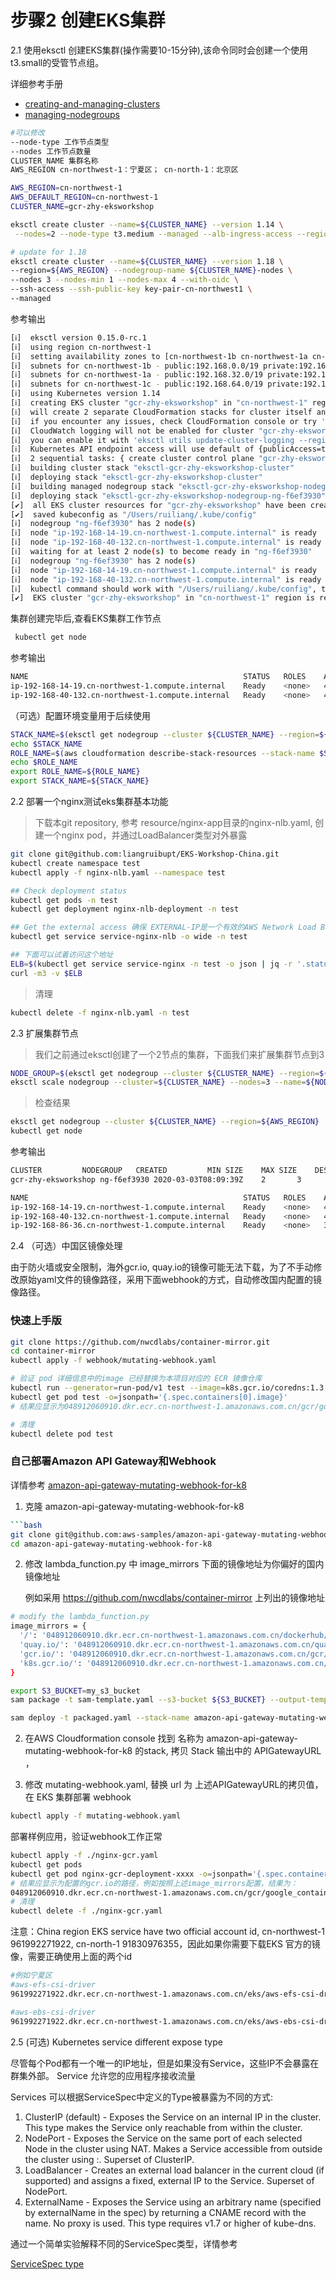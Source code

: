 # 步骤2 创建EKS集群

2.1 使用eksctl 创建EKS集群(操作需要10-15分钟),该命令同时会创建一个使用t3.small的受管节点组。

详细参考手册
* [creating-and-managing-clusters](https://eksctl.io/usage/creating-and-managing-clusters/)
* [managing-nodegroups](https://eksctl.io/usage/managing-nodegroups/)


 ```bash
 #可以修改
 --node-type 工作节点类型
 --nodes 工作节点数量
 CLUSTER_NAME 集群名称
 AWS_REGION cn-northwest-1：宁夏区； cn-north-1：北京区

AWS_REGION=cn-northwest-1
AWS_DEFAULT_REGION=cn-northwest-1
CLUSTER_NAME=gcr-zhy-eksworkshop

eksctl create cluster --name=${CLUSTER_NAME} --version 1.14 \
  --nodes=2 --node-type t3.medium --managed --alb-ingress-access --region=${AWS_REGION}

# update for 1.18
eksctl create cluster --name=${CLUSTER_NAME} --version 1.18 \
--region=${AWS_REGION} --nodegroup-name ${CLUSTER_NAME}-nodes \
--nodes 3 --nodes-min 1 --nodes-max 4 --with-oidc \
--ssh-access --ssh-public-key key-pair-cn-northwest1 \
--managed
 ```
 
参考输出
```bash
[ℹ]  eksctl version 0.15.0-rc.1
[ℹ]  using region cn-northwest-1
[ℹ]  setting availability zones to [cn-northwest-1b cn-northwest-1a cn-northwest-1c]
[ℹ]  subnets for cn-northwest-1b - public:192.168.0.0/19 private:192.168.96.0/19
[ℹ]  subnets for cn-northwest-1a - public:192.168.32.0/19 private:192.168.128.0/19
[ℹ]  subnets for cn-northwest-1c - public:192.168.64.0/19 private:192.168.160.0/19
[ℹ]  using Kubernetes version 1.14
[ℹ]  creating EKS cluster "gcr-zhy-eksworkshop" in "cn-northwest-1" region with managed nodes
[ℹ]  will create 2 separate CloudFormation stacks for cluster itself and the initial managed nodegroup
[ℹ]  if you encounter any issues, check CloudFormation console or try 'eksctl utils describe-stacks --region=cn-northwest-1 --cluster=gcr-zhy-eksworkshop'
[ℹ]  CloudWatch logging will not be enabled for cluster "gcr-zhy-eksworkshop" in "cn-northwest-1"
[ℹ]  you can enable it with 'eksctl utils update-cluster-logging --region=cn-northwest-1 --cluster=gcr-zhy-eksworkshop'
[ℹ]  Kubernetes API endpoint access will use default of {publicAccess=true, privateAccess=false} for cluster "gcr-zhy-eksworkshop" in "cn-northwest-1"
[ℹ]  2 sequential tasks: { create cluster control plane "gcr-zhy-eksworkshop", create managed nodegroup "ng-f6ef3930" }
[ℹ]  building cluster stack "eksctl-gcr-zhy-eksworkshop-cluster"
[ℹ]  deploying stack "eksctl-gcr-zhy-eksworkshop-cluster"
[ℹ]  building managed nodegroup stack "eksctl-gcr-zhy-eksworkshop-nodegroup-ng-f6ef3930"
[ℹ]  deploying stack "eksctl-gcr-zhy-eksworkshop-nodegroup-ng-f6ef3930"
[✔]  all EKS cluster resources for "gcr-zhy-eksworkshop" have been created
[✔]  saved kubeconfig as "/Users/ruiliang/.kube/config"
[ℹ]  nodegroup "ng-f6ef3930" has 2 node(s)
[ℹ]  node "ip-192-168-14-19.cn-northwest-1.compute.internal" is ready
[ℹ]  node "ip-192-168-40-132.cn-northwest-1.compute.internal" is ready
[ℹ]  waiting for at least 2 node(s) to become ready in "ng-f6ef3930"
[ℹ]  nodegroup "ng-f6ef3930" has 2 node(s)
[ℹ]  node "ip-192-168-14-19.cn-northwest-1.compute.internal" is ready
[ℹ]  node "ip-192-168-40-132.cn-northwest-1.compute.internal" is ready
[ℹ]  kubectl command should work with "/Users/ruiliang/.kube/config", try 'kubectl get nodes'
[✔]  EKS cluster "gcr-zhy-eksworkshop" in "cn-northwest-1" region is ready

```

  集群创建完毕后,查看EKS集群工作节点
  ```bash
   kubectl get node
  ```
  
  参考输出
```bash
NAME                                                STATUS   ROLES    AGE    VERSION
ip-192-168-14-19.cn-northwest-1.compute.internal    Ready    <none>   4d1h   v1.14.9-eks-1f0ca9
ip-192-168-40-132.cn-northwest-1.compute.internal   Ready    <none>   4d1h   v1.14.9-eks-1f0ca9

```

（可选）配置环境变量用于后续使用
```bash
STACK_NAME=$(eksctl get nodegroup --cluster ${CLUSTER_NAME} --region=${AWS_REGION} -o json | jq -r '.[].StackName')
echo $STACK_NAME
ROLE_NAME=$(aws cloudformation describe-stack-resources --stack-name $STACK_NAME --region=${AWS_REGION} | jq -r '.StackResources[] | select(.ResourceType=="AWS::IAM::Role") | .PhysicalResourceId')
echo $ROLE_NAME
export ROLE_NAME=${ROLE_NAME}
export STACK_NAME=${STACK_NAME}
```

2.2 部署一个nginx测试eks集群基本功能

> 下载本git repository, 参考 resource/nginx-app目录的nginx-nlb.yaml, 创建一个nginx pod，并通过LoadBalancer类型对外暴露

```bash
git clone git@github.com:liangruibupt/EKS-Workshop-China.git
kubectl create namespace test
kubectl apply -f nginx-nlb.yaml --namespace test

## Check deployment status
kubectl get pods -n test
kubectl get deployment nginx-nlb-deployment -n test

## Get the external access 确保 EXTERNAL-IP是一个有效的AWS Network Load Balancer的地址
kubectl get service service-nginx-nlb -o wide -n test

## 下面可以试着访问这个地址
ELB=$(kubectl get service service-nginx -n test -o json | jq -r '.status.loadBalancer.ingress[].hostname')
curl -m3 -v $ELB
```

> 清理
```bash
kubectl delete -f nginx-nlb.yaml -n test
```

2.3 扩展集群节点
> 我们之前通过eksctl创建了一个2节点的集群，下面我们来扩展集群节点到3
```bash
NODE_GROUP=$(eksctl get nodegroup --cluster ${CLUSTER_NAME} --region=${AWS_REGION} -o json | jq -r '.[].Name')
eksctl scale nodegroup --cluster=${CLUSTER_NAME} --nodes=3 --name=${NODE_GROUP} --region=${AWS_REGION}
```
> 检查结果
```bash
eksctl get nodegroup --cluster ${CLUSTER_NAME} --region=${AWS_REGION}
kubectl get node
```

参考输出
```bash
CLUSTER			NODEGROUP	CREATED			MIN SIZE	MAX SIZE	DESIRED CAPACITY	INSTANCE TYPE	IMAGE ID
gcr-zhy-eksworkshop	ng-f6ef3930	2020-03-03T08:09:39Z	2		3		3			t3.medium

NAME                                                STATUS   ROLES    AGE    VERSION
ip-192-168-14-19.cn-northwest-1.compute.internal    Ready    <none>   4d1h   v1.14.9-eks-1f0ca9
ip-192-168-40-132.cn-northwest-1.compute.internal   Ready    <none>   4d1h   v1.14.9-eks-1f0ca9
ip-192-168-86-36.cn-northwest-1.compute.internal    Ready    <none>   3d4h   v1.14.9-eks-1f0ca9
```

2.4 （可选）中国区镜像处理

由于防火墙或安全限制，海外gcr.io, quay.io的镜像可能无法下载，为了不手动修改原始yaml文件的镜像路径，采用下面webhook的方式，自动修改国内配置的镜像路径。

### 快速上手版
```bash
git clone https://github.com/nwcdlabs/container-mirror.git
cd container-mirror
kubectl apply -f webhook/mutating-webhook.yaml

# 验证 pod 详细信息中的image 已经替换为本项目对应的 ECR 镜像仓库
kubectl run --generator=run-pod/v1 test --image=k8s.gcr.io/coredns:1.3.1
kubectl get pod test -o=jsonpath='{.spec.containers[0].image}'
# 结果应显示为048912060910.dkr.ecr.cn-northwest-1.amazonaws.com.cn/gcr/google_containers/coredns:1.3.1

# 清理
kubectl delete pod test
```

### 自己部署Amazon API Gateway和Webhook
详情参考 [amazon-api-gateway-mutating-webhook-for-k8](https://github.com/aws-samples/amazon-api-gateway-mutating-webhook-for-k8)
1. 克隆 amazon-api-gateway-mutating-webhook-for-k8
```bash
```bash
git clone git@github.com:aws-samples/amazon-api-gateway-mutating-webhook-for-k8.git
cd amazon-api-gateway-mutating-webhook-for-k8
```
2. 修改 lambda_function.py 中 image_mirrors 下面的镜像地址为你偏好的国内镜像地址

    例如采用 https://github.com/nwcdlabs/container-mirror 上列出的镜像地址
```bash
# modify the lambda_function.py
image_mirrors = {
  '/': '048912060910.dkr.ecr.cn-northwest-1.amazonaws.com.cn/dockerhub/',
  'quay.io/': '048912060910.dkr.ecr.cn-northwest-1.amazonaws.com.cn/quay/',
  'gcr.io/': '048912060910.dkr.ecr.cn-northwest-1.amazonaws.com.cn/gcr/',
  'k8s.gcr.io/': '048912060910.dkr.ecr.cn-northwest-1.amazonaws.com.cn/gcr/google_containers/'
}

export S3_BUCKET=my_s3_bucket
sam package -t sam-template.yaml --s3-bucket ${S3_BUCKET} --output-template-file packaged.yaml --region ${AWS_REGION}

sam deploy -t packaged.yaml --stack-name amazon-api-gateway-mutating-webhook-for-k8 --capabilities CAPABILITY_IAM --region ${AWS_REGION}
```

2. 在AWS Cloudformation console 找到 名称为 amazon-api-gateway-mutating-webhook-for-k8 的stack, 拷贝 Stack 输出中的 APIGatewayURL ，

3. 修改 mutating-webhook.yaml, 替换 url 为 上述APIGatewayURL的拷贝值，在 EKS 集群部署 webhook
```bash
kubectl apply -f mutating-webhook.yaml
```

部署样例应用，验证webhook工作正常
```bash
kubectl apply -f ./nginx-gcr.yaml
kubectl get pods
kubectl get pod nginx-gcr-deployment-xxxx -o=jsonpath='{.spec.containers[0].image}'
# 结果应显示为配置的gcr.io的路径，例如按照上述image_mirrors配置，结果为：
048912060910.dkr.ecr.cn-northwest-1.amazonaws.com.cn/gcr/google_containers/nginx
# 清理
kubectl delete -f ./nginx-gcr.yaml
```

注意：China region EKS service have two official account id, cn-northwest-1 961992271922, cn-north-1 91830976355，因此如果你需要下载EKS 官方的镜像，需要正确使用上面的两个id
```bash
#例如宁夏区
#aws-efs-csi-driver
961992271922.dkr.ecr.cn-northwest-1.amazonaws.com.cn/eks/aws-efs-csi-driver

#aws-ebs-csi-driver
961992271922.dkr.ecr.cn-northwest-1.amazonaws.com.cn/eks/aws-ebs-csi-driver
```

2.5 (可选) Kubernetes service different expose type

尽管每个Pod都有一个唯一的IP地址，但是如果没有Service，这些IP不会暴露在群集外部。 Service 允许您的应用程序接收流量

Services 可以根据ServiceSpec中定义的Type被暴露为不同的方式:

1. ClusterIP (default) - Exposes the Service on an internal IP in the cluster. This type makes the Service only reachable from within the cluster.
2. NodePort - Exposes the Service on the same port of each selected Node in the cluster using NAT. Makes a Service accessible from outside the cluster using <NodeIP>:<NodePort>. Superset of ClusterIP.
3. LoadBalancer - Creates an external load balancer in the current cloud (if supported) and assigns a fixed, external IP to the Service. Superset of NodePort.
4. ExternalName - Exposes the Service using an arbitrary name (specified by externalName in the spec) by returning a CNAME record with the name. No proxy is used. This type requires v1.7 or higher of kube-dns.

通过一个简单实验解释不同的ServiceSpec类型，详情参考

[ServiceSpec type](Service-SourceIP.md)